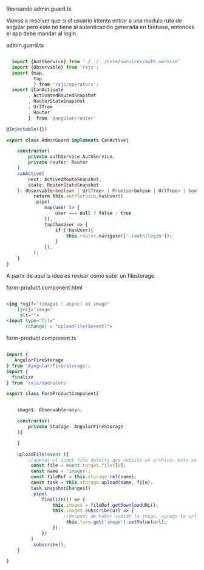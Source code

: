 Revisando admin.guard.ts

Vamos a resolver que si el usuario intenta entrar a una modulo ruta de angular
pero este no tiene al autenticación generada en firebase, entonces el app debe
mandar al login.

admin.guard.ts
```typescript

  import {AuthService} from './../../core/services/auth.service'
  import {Observable} from 'rxjs';
  import {map,
          tap
          } from 'rxjs/operators';
  import {CanActivate
        , ActivatedRoutedSnapshot
        , RouterStateSnapshot
        , UrlTree
        , Router
        }  from '@angular/router'

@Injectable({})

export class AdminGuard implements CanActive{

    constructor(
        private authService:AuthService,
        private router: Router
    )
    canActive(
        next: ActivedRouteSnapshot,
        state: RouterStateSnapshot
    ): Observable<boolean | UrlTree> | Promise<bolean | UrlTree> | boolean{
          return this.authService.hasUser()
          .pipe(              
              map(user => {                  
                  user === null ? false : true
              }),
              tap(hasUser => {
                  if (!hasUser){
                      this.router.navigate(['./auth/login']);
                  }
              }),
          );
    }
}

```
A partir de aqui la idea es revisar como subir un filestorage.

form-product.component.html
```html

<img *ngIf="(image$ | async) as image" 
    [src]="image"
     alt="">
<input type="file"
       (change) = "uploadFile($event)">

```

form-product.component.ts
```typescript

import {
   AngularFireStorage
} from '@angular/fire/storage';
import {
  finalize
} from 'rxjs/operators'

export class FormProductComponent{


    image$: Observable<any>; 

    constructor(
        private storage: AngularFireStorage
    ){

    }

    uploadFile(event ){
        //apenas el input file detecta que subiste un archivo, este ya lo tiene en bytes en el dom.
         const file = event.target.files[0];
         const name = 'images';
         const fileRef = this.storage.ref(name);
         const task = this.storage.upload(name, file);
         task.snapshotChanges()
         .pipe(
             finalize(() => {
                 this.image$ = fileRef.getDownloadURL();
                 this.image$.subscribe(url => {
                     //despues de haber subido la image, agrego la url generada al formulario para guardarlo en bd
                      this.form.get('image').setValue(url);
                 });
             })
         )
         .subscribe();
    }

}



```